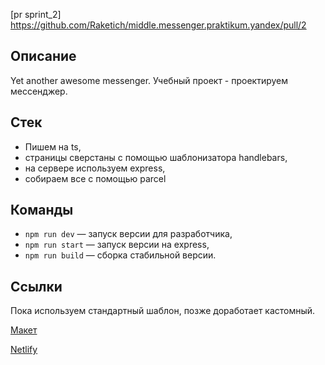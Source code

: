 [pr sprint_2] https://github.com/Raketich/middle.messenger.praktikum.yandex/pull/2

## Описание

Yet another awesome messenger. Учебный проект - проектируем мессенджер.


## Стек 

- Пишем на ts,
- страницы сверстаны с помощью шаблонизатора handlebars,
- на сервере используем express,
- собираем все с помощью parcel


## Команды

- `npm run dev` — запуск версии для разработчика,
- `npm run start` — запуск версии на express,
- `npm run build` — сборка стабильной версии.


## Ссылки
Пока используем стандартный шаблон, позже доработает кастомный.

[Макет](https://www.figma.com/file/jF5fFFzgGOxQeB4CmKWTiE/Chat_external_link?node-id=0%3A1)

[Netlify](https://courageous-sopapillas-18e25f.netlify.app)
